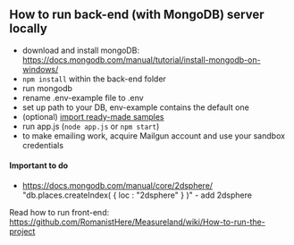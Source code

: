 ## How to run back-end (with MongoDB) server locally

- download and install mongoDB: https://docs.mongodb.com/manual/tutorial/install-mongodb-on-windows/
- `npm install` within the back-end folder
- run mongodb
- rename .env-example file to .env
- set up path to your DB, env-example contains the default one
- (optional) [import ready-made samples](https://github.com/RomanistHere/Measureland/tree/master/back-end/db%20samples)
- run app.js (`node app.js` or `npm start`)
- to make emailing work, acquire Mailgun account and use your sandbox credentials

#### Important to do
- https://docs.mongodb.com/manual/core/2dsphere/ "db.places.createIndex( { loc : "2dsphere" } )" - add 2dsphere

Read how to run front-end: https://github.com/RomanistHere/Measureland/wiki/How-to-run-the-project
